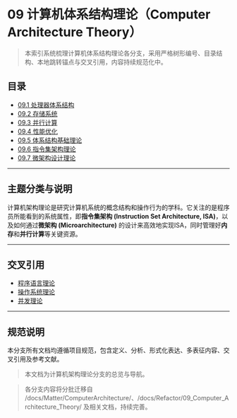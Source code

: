 # 09 计算机体系结构理论（Computer Architecture Theory）

> 本索引系统梳理计算机体系结构理论各分支，采用严格树形编号、目录结构、本地跳转锚点与交叉引用，内容持续规范化中。

## 目录

- [09.1 处理器体系结构](./01_Processor_Architecture/README.md)
- [09.2 存储系统](./02_Memory_Systems/README.md)
- [09.3 并行计算](./03_Parallel_Computing/README.md)
- [09.4 性能优化](./04_Performance_Optimization/README.md)
- [09.5 体系结构基础理论](./09.1.01_计算机体系结构基础理论.md)
- [09.6 指令集架构理论](./09.1.02_指令集架构理论.md)
- [09.7 微架构设计理论](./09.1.03_微架构设计理论.md)

---

## 主题分类与说明

计算机架构理论是研究计算机系统的概念结构和操作行为的学科。它关注的是程序员所能看到的系统属性，即**指令集架构 (Instruction Set Architecture, ISA)**，以及如何通过**微架构 (Microarchitecture)** 的设计来高效地实现ISA，同时管理好**内存**和**并行计算**等关键资源。

---

## 交叉引用

- [程序语言理论](../08_Programming_Language_Theory/README.md)
- [操作系统理论](../10_Operating_System_Theory/README.md)
- [并发理论](../11_Concurrency_Theory/README.md)

---

## 规范说明

本分支所有文档均遵循项目规范，包含定义、分析、形式化表达、多表征内容、交叉引用及参考文献。

> 本文档为计算机架构理论分支的总览与导航。

> 各分支内容将分批迁移自 /docs/Matter/ComputerArchitecture/、/docs/Refactor/09_Computer_Architecture_Theory/ 及相关文档，持续完善。
